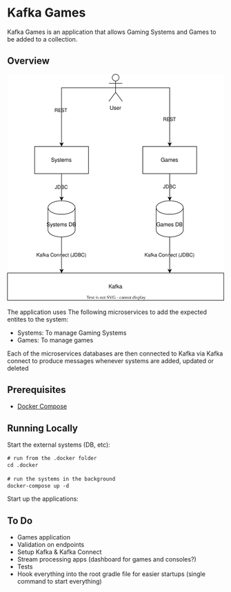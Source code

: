 # Kafka Games

Kafka Games is an application that allows Gaming Systems and Games to be added to a collection.

## Overview

![Architecture](.docs/images/architecture.svg)

The application uses The following microservices to add the expected entites to the system:
- Systems: To manage Gaming Systems
- Games: To manage games

Each of the microservices databases are then connected to Kafka via Kafka connect to produce messages whenever systems
are added, updated or deleted

## Prerequisites

- [Docker Compose](https://docs.docker.com/compose/)

## Running Locally

Start the external systems (DB, etc):
```shell
# run from the .docker folder
cd .docker

# run the systems in the background
docker-compose up -d
```

Start up the applications:

## To Do

- Games application
- Validation on endpoints
- Setup Kafka & Kafka Connect
- Stream processing apps (dashboard for games and consoles?)
- Tests
- Hook everything into the root gradle file for easier startups (single command to start everything)